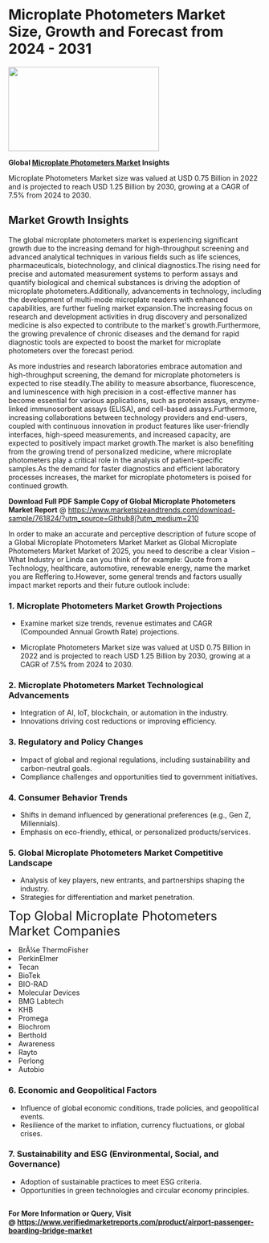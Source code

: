 <H1>Microplate Photometers Market Size, Growth and Forecast from 2024 - 2031</H1><img class="aligncenter size-medium wp-image-584254" src="https://thirdeyenews.in/wp-content/uploads/2024/09/Global-Market-Research-300x168.jpeg" alt="" width="300" height="168" /><p><strong>Global&nbsp;<a href="https://www.marketsizeandtrends.com/download-sample/761824/?utm_source=Github8j?utm_medium=210">Microplate Photometers Market</a> Insights</strong></p><p>Microplate Photometers Market size was valued at USD 0.75 Billion in 2022 and is projected to reach USD 1.25 Billion by 2030, growing at a CAGR of 7.5% from 2024 to 2030.</p><p><h2>Market Growth Insights</h2> <p>The global microplate photometers market is experiencing significant growth due to the increasing demand for high-throughput screening and advanced analytical techniques in various fields such as life sciences, pharmaceuticals, biotechnology, and clinical diagnostics.The rising need for precise and automated measurement systems to perform assays and quantify biological and chemical substances is driving the adoption of microplate photometers.Additionally, advancements in technology, including the development of multi-mode microplate readers with enhanced capabilities, are further fueling market expansion.The increasing focus on research and development activities in drug discovery and personalized medicine is also expected to contribute to the market's growth.Furthermore, the growing prevalence of chronic diseases and the demand for rapid diagnostic tools are expected to boost the market for microplate photometers over the forecast period.</p> <p>As more industries and research laboratories embrace automation and high-throughput screening, the demand for microplate photometers is expected to rise steadily.The ability to measure absorbance, fluorescence, and luminescence with high precision in a cost-effective manner has become essential for various applications, such as protein assays, enzyme-linked immunosorbent assays (ELISA), and cell-based assays.Furthermore, increasing collaborations between technology providers and end-users, coupled with continuous innovation in product features like user-friendly interfaces, high-speed measurements, and increased capacity, are expected to positively impact market growth.The market is also benefiting from the growing trend of personalized medicine, where microplate photometers play a critical role in the analysis of patient-specific samples.As the demand for faster diagnostics and efficient laboratory processes increases, the market for microplate photometers is poised for continued growth.</p> <p><span class=""><strong>Download Full PDF Sample Copy of Global Microplate Photometers Market Report</strong> @ <a href="https://www.marketsizeandtrends.com/download-sample/761824/?utm_source=Github8j?utm_medium=210" target="_blank">https://www.marketsizeandtrends.com/download-sample/761824/?utm_source=Github8j?utm_medium=210</a></span></p><p>In order to make an accurate and perceptive description of future scope of a Global&nbsp;Microplate Photometers Market Market as Global&nbsp;Microplate Photometers Market Market of 2025, you need to describe a clear Vision &ndash; What Industry or Linda can you think of for example: Quote from a Technology, healthcare, automotive, renewable energy, name the market you are Reffering to.However, some general trends and factors usually impact market reports and their future outlook include:</p><h3>1.&nbsp;<strong>Microplate Photometers Market Growth Projections</strong></h3><ul><li>Examine market size trends, revenue estimates and CAGR (Compounded Annual Growth Rate) projections.</li><li><p>Microplate Photometers Market size was valued at USD 0.75 Billion in 2022 and is projected to reach USD 1.25 Billion by 2030, growing at a CAGR of 7.5% from 2024 to 2030.</p></li></ul><h3>2.&nbsp;<strong>Microplate Photometers Market Technological Advancements</strong></h3><ul><li>Integration of AI, IoT, blockchain, or automation in the industry.</li><li>Innovations driving cost reductions or improving efficiency.</li></ul><h3>3.&nbsp;<strong>Regulatory and Policy Changes</strong></h3><ul><li>Impact of global and regional regulations, including sustainability and carbon-neutral goals.</li><li>Compliance challenges and opportunities tied to government initiatives.</li></ul><h3>4.&nbsp;<strong>Consumer Behavior Trends</strong></h3><ul><li>Shifts in demand influenced by generational preferences (e.g., Gen Z, Millennials).</li><li>Emphasis on eco-friendly, ethical, or personalized products/services.</li></ul><h3>5.&nbsp;<strong>Global Microplate Photometers Market Competitive Landscape</strong></h3><ul><li>Analysis of key players, new entrants, and partnerships shaping the industry.</li><li>Strategies for differentiation and market penetration.</li></ul><p data-pm-slice="1 1 []"><span style="color: inherit; font-family: inherit; font-size: 25px;">Top Global Microplate Photometers Market Companies</span></p><div class="" data-test-id=""><p><li>BrÃ¼e ThermoFisher</li><li> PerkinElmer</li><li> Tecan</li><li> BioTek</li><li> BIO-RAD</li><li> Molecular Devices</li><li> BMG Labtech</li><li> KHB</li><li> Promega</li><li> Biochrom</li><li> Berthold</li><li> Awareness</li><li> Rayto</li><li> Perlong</li><li> Autobio</li></p></div><h3>6.&nbsp;<strong>Economic and Geopolitical Factors</strong></h3><ul><li>Influence of global economic conditions, trade policies, and geopolitical events.</li><li>Resilience of the market to inflation, currency fluctuations, or global crises.</li></ul><h3>7.&nbsp;<strong>Sustainability and ESG (Environmental, Social, and Governance)</strong></h3><ul><li>Adoption of sustainable practices to meet ESG criteria.</li><li>Opportunities in green technologies and circular economy principles.</li></ul><h2><strong style="font-size: 14px;">For More Information or Query, Visit @&nbsp;</strong><a style="background-color: #ffffff; font-size: 14px;" href="https://www.marketsizeandtrends.com/report/microplate-photometers-market/" target="_blank">https://www.verifiedmarketreports.com/product/airport-passenger-boarding-bridge-market</a></h2>